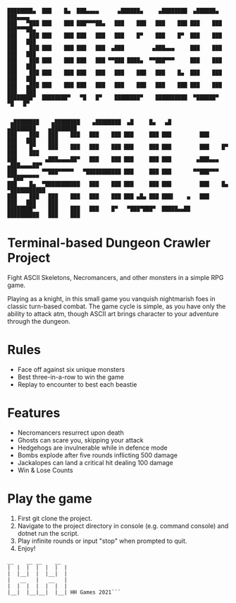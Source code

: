 ```
████████▄  ███    █▄  ███▄▄▄▄      ▄██████▄     ▄████████  ▄██████▄  ███▄▄▄▄   
███   ▀███ ███    ███ ███▀▀▀██▄   ███    ███   ███    ███ ███    ███ ███▀▀▀██▄
███    ███ ███    ███ ███   ███   ███    █▀    ███    █▀  ███    ███ ███   ███
███    ███ ███    ███ ███   ███  ▄███         ▄███▄▄▄     ███    ███ ███   ███
███    ███ ███    ███ ███   ███ ▀▀███ ████▄  ▀▀███▀▀▀     ███    ███ ███   ███
███    ███ ███    ███ ███   ███   ███    ███   ███    █▄  ███    ███ ███   ███
███   ▄███ ███    ███ ███   ███   ███    ███   ███    ███ ███    ███ ███   ███
████████▀  ████████▀   ▀█   █▀    ████████▀    ██████████  ▀██████▀   ▀█   █▀ 


 ▄████████    ▄████████    ▄████████  ▄█     █▄   ▄█          ▄████████    ▄████████
███    ███   ███    ███   ███    ███ ███     ███ ███         ███    ███   ███    ███
███    █▀    ███    ███   ███    ███ ███     ███ ███         ███    █▀    ███    ███
███         ▄███▄▄▄▄██▀   ███    ███ ███     ███ ███        ▄███▄▄▄      ▄███▄▄▄▄██▀
███        ▀▀███▀▀▀▀▀   ▀███████████ ███     ███ ███       ▀▀███▀▀▀     ▀▀███▀▀▀▀▀
███    █▄  ▀███████████   ███    ███ ███     ███ ███         ███    █▄  ▀███████████
███    ███   ███    ███   ███    ███ ███ ▄█▄ ███ ███▌    ▄   ███    ███   ███    ███
████████▀    ███    ███   ███    █▀   ▀███▀███▀  █████▄▄██   ██████████   ███    ███
```

# Terminal-based Dungeon Crawler Project
Fight ASCII Skeletons, Necromancers, and other monsters in a simple RPG game.

Playing as a knight, in this small game you vanquish nightmarish foes in classic turn-based combat. The game cycle is simple, as you have only the ability to attack atm, though ASCII art brings character to your adventure through the dungeon. 

# Rules
- Face off against six unique monsters
- Best three-in-a-row to win the game
- Replay to encounter to best each beastie

# Features
- Necromancers resurrect upon death
- Ghosts can scare you, skipping your attack
- Hedgehogs are invulnerable while in defence mode
- Bombs explode after five rounds inflicting 500 damage
- Jackalopes can land a critical hit dealing 100 damage
- Win & Lose Counts

# Play the game
1. First git clone the project.
2. Navigate to the project directory in console (e.g. command console) and dotnet run the script.
3. Play infinite rounds or input "stop" when prompted to quit.
4. Enjoy!

```
__    __ __    __ 
|  |  |  |  |  |  | 
|  |__|  |  |__|  | 
|   __   |   __   | 
|  |  |  |  |  |  | 
|__|  |__|__|  |__| HH Games 2021```
